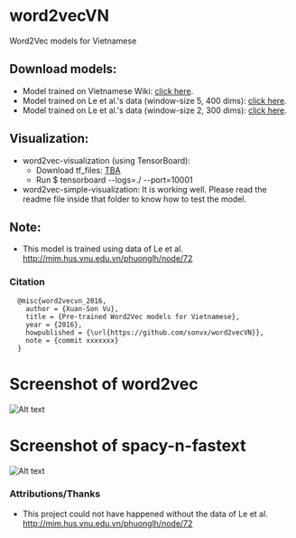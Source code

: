 # word2vecVN
Word2Vec models for Vietnamese
## Download models:
- Model trained on Vietnamese Wiki: [click here](https://drive.google.com/open?id=0B1GKSX6YCHXlakkzQ2plZVdUUE0).
- Model trained on Le et al.'s data (window-size 5, 400 dims): [click here](https://drive.google.com/open?id=0B1GKSX6YCHXlMTVZNkFEYzRyd1E).
- Model trained on Le et al.'s data (window-size 2, 300 dims): [click here](https://drive.google.com/open?id=1LV9z1RXkEg0niuC15jcW2JeeYDilXiiC).
## Visualization:
- word2vec-visualization (using TensorBoard):
	+ Download tf\_files: [TBA](tba)
	+ Run $ tensorboard --logs=./<path-to-the-folder> --port=10001
- word2vec-simple-visualization: It is working well. Please read the readme file inside that folder to know how to test the model.
## Note: 
-  This model is trained using data of Le et al. http://mim.hus.vnu.edu.vn/phuonglh/node/72

### Citation
```
  @misc{word2vecvn_2016,
    author = {Xuan-Son Vu},
    title = {Pre-trained Word2Vec models for Vietnamese},
    year = {2016},
    howpublished = {\url{https://github.com/sonvx/word2vecVN}},
    note = {commit xxxxxxx}
  }
```

# Screenshot of word2vec
![Alt text](https://raw.githubusercontent.com/sonvx/word2vecVN/master/images/w2vecVN_tb.png "Screenshot example of one given input")
# Screenshot of spacy-n-fastext
![Alt text](https://raw.githubusercontent.com/sonvx/word2vecVN/master/images/spacy_example.png "Screenshot example of spacy and fastext")
      

### Attributions/Thanks
- This project could not have happened without the data of Le et al. http://mim.hus.vnu.edu.vn/phuonglh/node/72

